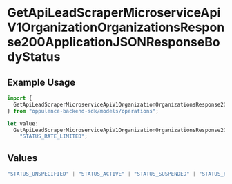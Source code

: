 # GetApiLeadScraperMicroserviceApiV1OrganizationOrganizationsResponse200ApplicationJSONResponseBodyStatus

## Example Usage

```typescript
import {
  GetApiLeadScraperMicroserviceApiV1OrganizationOrganizationsResponse200ApplicationJSONResponseBodyStatus,
} from "oppulence-backend-sdk/models/operations";

let value:
  GetApiLeadScraperMicroserviceApiV1OrganizationOrganizationsResponse200ApplicationJSONResponseBodyStatus =
    "STATUS_RATE_LIMITED";
```

## Values

```typescript
"STATUS_UNSPECIFIED" | "STATUS_ACTIVE" | "STATUS_SUSPENDED" | "STATUS_PENDING_VERIFICATION" | "STATUS_REVOKED" | "STATUS_EXPIRED" | "STATUS_RATE_LIMITED" | "STATUS_PENDING_REVIEW" | "STATUS_DEPRECATED" | "STATUS_MAINTENANCE"
```